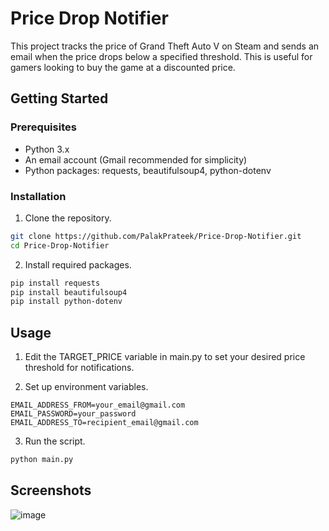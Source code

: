 # Price Drop Notifier
This project tracks the price of Grand Theft Auto V on Steam and sends an email when the price drops below a specified threshold. This is useful for gamers looking to buy the game at a discounted price.

## Getting Started
### Prerequisites
* Python 3.x
* An email account (Gmail recommended for simplicity)
* Python packages: requests, beautifulsoup4, python-dotenv

### Installation

1. Clone the repository.

```bash
git clone https://github.com/PalakPrateek/Price-Drop-Notifier.git
cd Price-Drop-Notifier
```
2. Install required packages.

```bash
pip install requests
pip install beautifulsoup4
pip install python-dotenv
```
## Usage

1. Edit the TARGET_PRICE variable in main.py to set your desired price threshold for notifications.

2. Set up environment variables.

```
EMAIL_ADDRESS_FROM=your_email@gmail.com
EMAIL_PASSWORD=your_password
EMAIL_ADDRESS_TO=recipient_email@gmail.com
```
3. Run the script.

```bash
python main.py
```
## Screenshots
![image](https://github.com/user-attachments/assets/962d3de4-947a-43da-ba16-dce62d03b42c)


